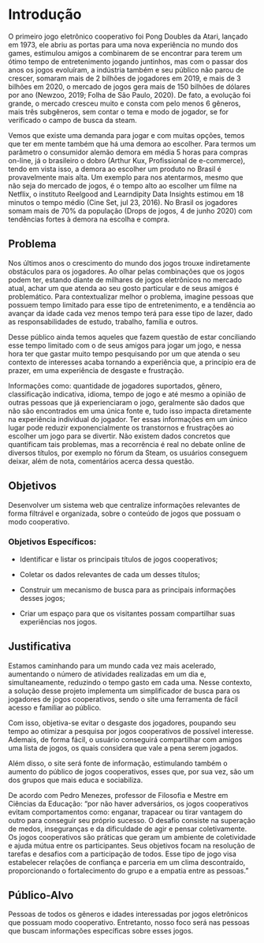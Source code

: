 # Introdução

O primeiro jogo eletrônico cooperativo foi Pong Doubles da Atari, lançado em 1973, ele abriu as portas para uma nova experiência no mundo dos games, estimulou amigos a combinarem de se encontrar para terem um ótimo tempo de entretenimento jogando juntinhos, mas com o passar dos anos os jogos evoluíram, a indústria também e seu público não parou de crescer, somaram mais de 2 bilhões de jogadores em 2019, e mais de 3 bilhões em 2020, o mercado de jogos gera mais de 150 bilhões de dólares por ano (Newzoo, 2019; Folha de São Paulo, 2020). De fato, a evolução foi grande, o mercado cresceu muito e consta com pelo menos 6 gêneros, mais três subgêneros, sem contar o tema e modo de jogador, se for verificado o campo de busca da steam.   

Vemos que existe uma demanda para jogar e com muitas opções, temos que ter em mente também que há uma demora ao escolher. Para termos um parâmetro o consumidor alemão demora em média 5 horas para compras on-line, já o brasileiro o dobro (Arthur Kux, Profissional de e-commerce), tendo em vista isso, a demora ao escolher um produto no Brasil é provavelmente mais alta. Um exemplo para nos atentarmos, mesmo que não seja do mercado de jogos, é o tempo alto ao escolher um filme na Netflix, o instituto Reelgood and Learndipity Data Insights estimou em 18 minutos o tempo médio (Cine Set, jul 23, 2016). No Brasil os jogadores somam mais de 70% da população (Drops de jogos, 4 de junho 2020) com tendências fortes à demora na escolha e compra.


## Problema

Nos últimos anos o crescimento do mundo dos jogos trouxe indiretamente obstáculos para os jogadores. Ao olhar pelas combinações que os jogos podem ter, estando diante de milhares de jogos eletrônicos no mercado atual, achar um que atenda ao seu gosto particular e de seus amigos é problemático. Para contextualizar melhor o problema, imagine pessoas que possuem tempo limitado para esse tipo de entretenimento, e a tendência ao avançar da idade cada vez menos tempo terá para esse tipo de lazer, dado as responsabilidades de estudo, trabalho, família e outros. 

Desse público ainda temos aqueles que fazem questão de estar conciliando esse tempo limitado com o de seus amigos para jogar um jogo, e nessa hora ter que gastar muito tempo pesquisando por um que atenda o seu contexto de interesses acaba tornando a experiência que, a princípio era de prazer, em uma experiência de desgaste e frustração.

Informações como: quantidade de jogadores suportados, gênero, classificação indicativa, idioma, tempo de jogo e até mesmo a opinião de outras pessoas que já experienciaram o jogo, geralmente são dados que não são encontrados em uma única fonte e, tudo isso impacta diretamente na experiência individual do jogador. Ter essas informações em um único lugar pode reduzir exponencialmente os transtornos e frustrações ao escolher um jogo para se divertir. Não existem dados concretos que quantificam tais problemas, mas a recorrência é real no debate online de diversos títulos, por exemplo no fórum da Steam, os usuários conseguem deixar, além de nota, comentários acerca dessa questão.


## Objetivos

Desenvolver um sistema web que centralize informações relevantes de forma filtrável e organizada, sobre o conteúdo de jogos que possuam o modo cooperativo.

### Objetivos Específicos:

- Identificar e listar os principais títulos de jogos cooperativos;

- Coletar os dados relevantes de cada um desses títulos;

- Construir um mecanismo de busca para as principais informações desses jogos;

- Criar um espaço para que os visitantes possam compartilhar suas experiências nos jogos.


## Justificativa

Estamos caminhando para um mundo cada vez mais acelerado, aumentando o número de atividades realizadas em um dia e, simultaneamente, reduzindo o tempo gasto em cada uma. 
Nesse contexto, a solução desse projeto implementa um simplificador de busca para os jogadores de jogos cooperativos, sendo o site uma ferramenta de fácil acesso e familiar ao público.

Com isso, objetiva-se evitar o desgaste dos jogadores, poupando seu tempo ao otimizar a pesquisa por jogos cooperativos de possível interesse. Ademais, de forma fácil, o usuário conseguirá compartilhar com amigos uma lista de jogos, os quais considera que vale a pena serem jogados.

Além disso, o site será fonte de informação, estimulando também o aumento do público de jogos cooperativos, esses que, por sua vez, são um dos grupos que mais educa e sociabiliza.

De acordo com Pedro Menezes, professor de Filosofia e Mestre em Ciências da Educação: “por não haver adversários, os jogos cooperativos evitam comportamentos como: enganar, trapacear ou tirar vantagem do outro para conseguir seu próprio sucesso. O desafio consiste na superação de medos, inseguranças e da dificuldade de agir e pensar coletivamente. Os jogos cooperativos são práticas que geram um ambiente de coletividade e ajuda mútua entre os participantes. Seus objetivos focam na resolução de tarefas e desafios com a participação de todos. Esse tipo de jogo visa estabelecer relações de confiança e parceria em um clima descontraído, proporcionando o fortalecimento do grupo e a empatia entre as pessoas.”


## Público-Alvo

Pessoas de todos os gêneros e idades interessadas por jogos eletrônicos que possuam modo cooperativo. Entretanto, nosso foco será nas pessoas que buscam informações específicas sobre esses jogos.
